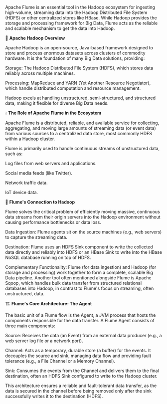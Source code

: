 Apache Flume is an essential tool in the Hadoop ecosystem for ingesting high-volume, streaming data into the Hadoop Distributed File System (HDFS) or other centralized stores like HBase. While Hadoop provides the storage and processing framework for Big Data, Flume acts as the reliable and scalable mechanism to get the data into Hadoop.

🐘 **Apache Hadoop Overview**

Apache Hadoop is an open-source, Java-based framework designed to store and process enormous datasets across clusters of commodity hardware. It is the foundation of many Big Data solutions, providing:

Storage: The Hadoop Distributed File System (HDFS), which stores data reliably across multiple machines.

Processing: MapReduce and YARN (Yet Another Resource Negotiator), which handle distributed computation and resource management.

Hadoop excels at handling unstructured, semi-structured, and structured data, making it flexible for diverse Big Data needs.

💧 **The Role of Apache Flume in the Ecosystem**

Apache Flume is a distributed, reliable, and available service for collecting, aggregating, and moving large amounts of streaming data (or event data) from various sources to a centralized data store, most commonly HDFS within a Hadoop cluster.

Flume is primarily used to handle continuous streams of unstructured data, such as:

Log files from web servers and applications.

Social media feeds (like Twitter).

Network traffic data.

IoT device data.

🌉 **Flume's Connection to Hadoop**

Flume solves the critical problem of efficiently moving massive, continuous data streams from their origin servers into the Hadoop environment without causing performance bottlenecks or data loss.

Data Ingestion: Flume agents sit on the source machines (e.g., web servers) to capture the streaming data.

Destination: Flume uses an HDFS Sink component to write the collected data directly and reliably into HDFS or an HBase Sink to write into the HBase NoSQL database running on top of HDFS.

Complementary Functionality: Flume (for data ingestion) and Hadoop (for storage and processing) work together to form a complete, scalable Big Data pipeline. Another tool often mentioned alongside Flume is Apache Sqoop, which handles bulk data transfer from structured relational databases into Hadoop, in contrast to Flume's focus on streaming, often unstructured, data.

🏗️ **Flume's Core Architecture: The Agent**

The basic unit of a Flume flow is the Agent, a JVM process that hosts the components responsible for the data transfer. A Flume Agent consists of three main components:

Source: Receives the data (an Event) from an external data producer (e.g., a web server log file or a network port).

Channel: Acts as a temporary, durable store (a buffer) for the events. It decouples the source and sink, managing data flow and providing fault tolerance (e.g., a File Channel or a Memory Channel).

Sink: Consumes the events from the Channel and delivers them to the final destination, often an HDFS Sink configured to write to the Hadoop cluster.

This architecture ensures a reliable and fault-tolerant data transfer, as the data is secured in the channel before being removed only after the sink successfully writes it to the destination (HDFS).
